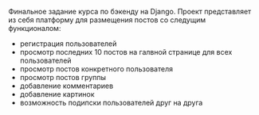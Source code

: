 Финальное задание курса по бэкенду на Django.
Проект представляет из себя платформу для размещения постов со следущим функционалом:
- регистрация пользователей
- просмотр последних 10 постов на галвной странице для всех пользователей
- просмотр постов конкретного пользователя
- просмотр постов группы
- добавление комментариев 
- добавление картинок
- возможность подипски пользователей друг на друга 